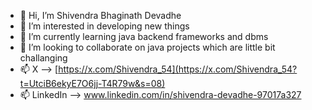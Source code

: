 - 👋 Hi, I’m Shivendra Bhaginath Devadhe
- 👀 I’m interested in developing new things
- 🌱 I’m currently learning java backend frameworks and dbms
- 💞️ I’m looking to collaborate on java projects which are little bit challanging
- 📫 X --> [https://x.com/Shivendra_54](https://x.com/Shivendra_54?t=UtciB6ekyE7O6jj-T4R79w&s=08)
- 📫 LinkedIn --> www.linkedin.com/in/shivendra-devadhe-97017a327
